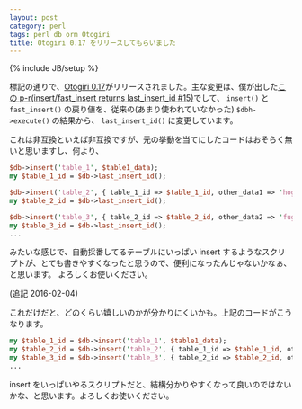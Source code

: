```yaml
---
layout: post
category: perl
tags: perl db orm Otogiri
title: Otogiri 0.17 をリリースしてもらいました
---
```

{% include JB/setup %}

標記の通りで、[Otogiri 0.17](https://metacpan.org/release/YTURTLE/Otogiri-0.17)がリリースされました。主な変更は、僕が出した[この p-r(insert/fast_insert returns last_insert_id #15)](https://github.com/ytnobody/Otogiri/pull/15)でして、 `insert()` と `fast_insert()` の戻り値を、従来の(あまり使われていなかった) `$dbh->execute()` の結果から、 `last_insert_id()` に変更しています。

これは非互換といえば非互換ですが、元の挙動を当てにしたコードはおそらく無いと思いますし、何より、

```perl
$db->insert('table_1', $table1_data);
my $table_1_id = $db->last_insert_id();

$db->insert('table_2', { table_1_id => $table_1_id, other_data1 => 'hogehoge' });
my $table_2_id = $db->last_insert_id();

$db->insert('table_3', { table_2_id => $table_2_id, other_data2 => 'fugafuga' });
my $table_3_id = $db->last_insert_id();
...
```

みたいな感じで、自動採番してるテーブルにいっぱい insert するようなスクリプトが、とても書きやすくなったと思うので、便利になったんじゃないかなぁ、と思います。
よろしくお使いください。

(追記 2016-02-04)

これだけだと、どのくらい嬉しいのかが分かりにくいかも。上記のコードがこうなります。

```perl
my $table_1_id = $db->insert('table_1', $table1_data);
my $table_2_id = $db->insert('table_2', { table_1_id => $table_1_id, other_data1 => 'hogehoge' });
my $table_3_id = $db->insert('table_3', { table_2_id => $table_2_id, other_data2 => 'fugafuga' });
...
```

insert をいっぱいやるスクリプトだと、結構分かりやすくなって良いのではないかな、と思います。よろしくお使いください。
